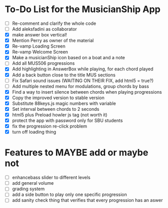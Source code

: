 # To-Do List for the MusicianShip App

- [ ] Re-comment and clarify the whole code
- [ ] Add aleksfadini as collaborator
- [x] make answer box vertical!
- [x] Mention Perry as owner of the material
- [x] Re-vamp Loading Screen
- [x] Re-vamp Welcome Screen
- [x] Make a musicianShip icon based on a boat and a note
- [ ] Add all MUS506 progressions
- [x] Add highlighting in AnswerBox while playing, for each chord played
- [x] Add a back button close to the title MUS sections
- [ ] Fix Safari sound issues (WAITING ON THEIR FIX, add html5 = true?)
- [ ] Add multiple nested menu for modulations, group chords by bass
- [x] Find a way to insert silence between chords when playing progressions
- [x] Copy the improved version to stable version
- [x] Substitute 88keys.js magic numbers with variable
- [x] Set interval between chords to 2 seconds
- [x] html5 plus Preload howler js tag (not worth it)
- [x] protect the app with password only for SBU students
- [x] fix the progression re-click problem
- [x] turn off loading thing

# Features to MAYBE add or maybe not
- [ ] enhancebass slider to different levels
- [ ] add general volume
- [ ] grading system
- [ ] add a side button to play only one specific progression
- [ ] add sanity check thing that verifies that every progression has an aswer
